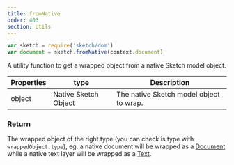```yaml
---
title: fromNative
order: 403
section: Utils
---
```


```javascript
var sketch = require('sketch/dom')
var document = sketch.fromNative(context.document)
```

A utility function to get a wrapped object from a native Sketch model object.

| Properties | type                 | Description                             |
| ---------- | -------------------- | --------------------------------------- |
| object     | Native Sketch Object | The native Sketch model object to wrap. |

### Return

The wrapped object of the right type (you can check is type with `wrappedObject.type`), eg. a native document will be wrapped as a [Document](#document) while a native text layer will be wrapped as a [Text](#text).
